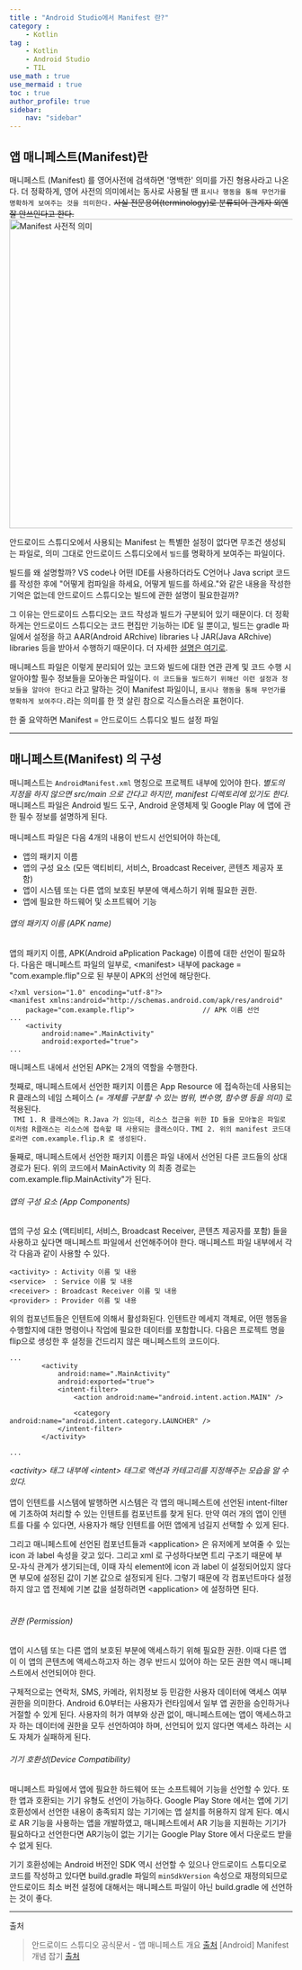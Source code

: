 ```yaml
---
title : "Android Studio에서 Manifest 란?"
category :
    - Kotlin
tag : 
    - Kotlin
    - Android Studio
    - TIL
use_math : true
use_mermaid : true
toc : true
author_profile: true
sidebar:
    nav: "sidebar"
---
```


## 앱 매니페스트(Manifest)란 
매니페스트 (Manifest) 를 영어사전에 검색하면 '명백한' 의미를 가진 형용사라고 나온다. 더 정확하게, 영어 사전의 의미에서는 동사로 사용될 땐 `표시나 행동을 통해 무언가를 명확하게 보여주는 것을 의미한다.` ~~사실 전문용어(terminology)로 분류되어 관계자 외엔 잘 안쓰인다고 한다.~~
<img width="550" alt="Manifest 사전적 의미" src="https://user-images.githubusercontent.com/80164141/125058672-7af5e500-e0e5-11eb-8049-a209cb612a1a.png">  

안드로이드 스튜디오에서 사용되는 Manifest 는 특별한 설정이 없다면 무조건 생성되는 파일로, 의미 그대로 안드로이드 스튜디오에서 `빌드`를 명확하게 보여주는 파일이다.  

빌드를 왜 설명할까? VS code나 어떤 IDE를 사용하더라도 C언어나 Java script 코드를 작성한 후에 "어떻게 컴파일을 하세요, 어떻게 빌드를 하세요."와 같은 내용을 작성한 기억은 없는데 안드로이드 스튜디오는 빌드에 관한 설명이 필요한걸까?  

그 이유는 안드로이드 스튜디오는 코드 작성과 빌드가 구분되어 있기 때문이다. 더 정확하게는 안드로이드 스튜디오는 코드 편집만 기능하는 IDE 일 뿐이고, 빌드는 gradle 파일에서 설정을 하고 AAR(Android ARchive) libraries 나 JAR(Java ARchive) libraries 등을 받아서 수행하기 때문이다. 더 자세한 [설명은 여기로]().  

매니페스트 파일은 이렇게 분리되어 있는 코드와 빌드에 대한 연관 관계 및 코드 수행 시 알아야할 필수 정보들을 모아놓은 파일이다. `이 코드들을 빌드하기 위해선 이런 설정과 정보들을 알아야 한다고` 라고 말하는 것이 Manifest 파일이니, `표시나 행동을 통해 무언가를 명확하게 보여주다.`라는 의미를 한 껏 살린 참으로 긱스들스러운 표현이다.  

한 줄 요약하면 Manifest = 안드로이드 스튜디오 빌드 설정 파일

---
## 매니페스트(Manifest) 의 구성
매니페스트는 `AndroidManifest.xml` 명칭으로 프로젝트 내부에 있어야 한다. _별도의 지정을 하지 않으면 src/main 으로 간다고 하지만, manifest 디렉토리에 있기도 한다._ 매니페스트 파일은 Android 빌드 도구, Android 운영체제 및 Google Play 에 앱에 관한 필수 정보를 설명하게 된다.  
<br/>
매니페스트 파일은 다음 4개의 내용이 반드시 선언되어야 하는데,
* 앱의 패키지 이름  
* 앱의 구성 요소 (모든 액티비티, 서비스, Broadcast Receiver, 콘텐츠 제공자 포함)  
* 앱이 시스템 또는 다른 앱의 보호된 부분에 액세스하기 위해 필요한 권한.  
* 앱에 필요한 하드웨어 및 소프트웨어 기능  

###### 앱의 패키지 이름 (APK name)

앱의 패키지 이름, APK(Android aPplication Package) 이름에 대한 선언이 필요하다.
다음은 매니페스트 파일의 일부로, \<manifest\> 내부에 package = "com.example.flip"으로 된 부분이 APK의 선언에 해당한다.

```
<?xml version="1.0" encoding="utf-8"?>
<manifest xmlns:android="http://schemas.android.com/apk/res/android"
    package="com.example.flip">                 // APK 이름 선언
...
    <activity
        android:name=".MainActivity"
        android:exported="true">
...
```

매니페스트 내에서 선언된 APK는 2개의 역할을 수행한다.  

첫째로, 매니페스트에서 선언한 패키지 이름은 App Resource 에 접속하는데 사용되는 R 클래스의 네임 스페이스 _(= 개체를 구분할 수 있는 범위, 변수명, 함수명 등을 의미)_ 로 적용된다.  
` TMI 1. R 클래스에는 R.Java 가 있는데, 리소스 접근을 위한 ID 들을 모아놓은 파일로 이처럼 R클래스는 리소스에 접속할 때 사용되는 클래스이다.`
` TMI 2. 위의 manifest 코드대로라면 com.example.flip.R 로 생성된다. `

둘째로, 매니페스트에서 선언한 패키지 이름은 파일 내에서 선언된 다른 코드들의 상대경로가 된다. 위의 코드에서 MainActivity 의 최종 경로는 com.example.flip.MainActivity"가 된다.

###### 앱의 구성 요소 (App Components)
앱의 구성 요소 (액티비티, 서비스, Broadcast Receiver, 콘텐츠 제공자를 포함) 들을 사용하고 싶다면 매니페스트 파일에서 선언해주어야 한다. 매니페스트 파일 내부에서 각각 다음과 같이 사용할 수 있다.
```
<activity> : Activity 이름 및 내용
<service>  : Service 이름 및 내용
<receiver> : Broadcast Receiver 이름 및 내용
<provider> : Provider 이름 및 내용
```

위의 컴포넌트들은 인텐트에 의해서 활성화된다. 인텐트란 메세지 객체로, 어떤 행동을 수행할지에 대한 명령이나 작업에 필요한 데이터를 포함합니다. 다음은 프로젝트 명을 flip으로 생성한 후 설정을 건드리지 않은 매니페스트의 코드이다.
```
...
        <activity
            android:name=".MainActivity"
            android:exported="true">
            <intent-filter>
                <action android:name="android.intent.action.MAIN" />

                <category android:name="android.intent.category.LAUNCHER" />
            </intent-filter>
        </activity>
        
...
```
_\<activity\> 태그 내부에 \<intent\> 태그로 액션과 카테고리를 지정해주는 모습을 알 수 있다._  
<br/>
앱이 인텐트를 시스템에 발행하면 시스템은 각 앱의 매니페스트에 선언된 intent-filter 에 기초하여 처리할 수 있는 인텐트를 컴포넌트를 찾게 된다.  만약 여러 개의 앱이 인텐트를 다룰 수 있다면, 사용자가 해당 인텐트를 어떤 앱에게 넘길지 선택할 수 있게 된다.
 
그리고 매니페스트에 선언된 컴포넌트들과 \<application\> 은 유저에게 보여줄 수 있는 icon 과 label 속성을 갖고 있다. 그리고 xml 로 구성하다보면 트리 구조기 때문에 부모-자식 관계가 생기되는데, 이때 자식 element에 icon 과 label 이 설정되어있지 않다면 부모에 설정된 값이 기본 값으로 설정되게 된다. 그렇기 때문에 각 컴포넌트마다 설정하지 않고 앱 전체에 기본 값을 설정하려면 \<application\> 에 설정하면 된다.  
<br/>

###### 권한 (Permission)
앱이 시스템 또는 다른 앱의 보호된 부분에 액세스하기 위해 필요한 권한. 이때 다른 앱이 이 앱의 콘텐츠에 액세스하고자 하는 경우 반드시 있어야 하는 모든 권한 역시 매니페스트에서 선언되어야 한다.  

구체적으로는 연락처, SMS, 카메라, 위치정보 등 민감한 사용자 데이터에 액세스 여부 권한을 의미한다. Android 6.0부터는 사용자가 런타임에서 일부 앱 권한을 승인하거나 거절할 수 있게 된다. 사용자의 허가 여부와 상관 없이, 매니페스트에는 앱이 액세스하고자 하는 데이터에 권한을 모두 선언하여야 하며, 선언되어 있지 않다면 액세스 하려는 시도 자체가 실패하게 된다.
<br/>

###### 기기 호환성(Device Compatibility)
매니페스트 파일에서 앱에 필요한 하드웨어 또는 소프트웨어 기능을 선언할 수 있다. 또한 앱과 호환되는 기기 유형도 선언이 가능하다. Google Play Store 에서는 앱에 기기 호환성에서 선언한 내용이 충족되지 않는 기기에는 앱 설치를 허용하지 않게 된다. 예시로 AR 기능을 사용하는 앱을 개발하였고, 매니페스트에서 AR 기능을 지원하는 기기가 필요하다고 선언한다면 AR기능이 없는 기기는 Google Play Store 에서 다운로드 받을 수 없게 된다.  

기기 호환성에는 Android 버전인 SDK 역시 선언할 수 있으나 안드로이드 스튜디오로 코드를 작성하고 있다면 build.gradle 파일의 `minSdkVersion` 속성으로 재정의되므로 안드로이드 최소 버전 설정에 대해서는 매니페스트 파일이 아닌 build.gradle 에 선언하는 것이 좋다.  

---

출처
>안드로이드 스튜디오 공식문서 - 앱 매니페스트 개요 [출처](https://developer.android.com/guide/topics/manifest/manifest-intro?hl=ko)
>[Android] Manifest 개념 잡기 [출처](https://readystory.tistory.com/187?category=861095)
